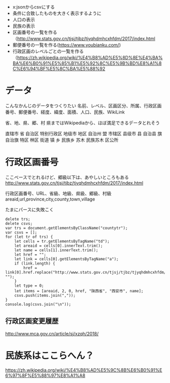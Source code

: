 - x:jsonからcsvにする
- 条件に合致したものを大きく表示するように
- 人口の表示
- 民族の表示
- 区画番号の一覧を作る（http://www.stats.gov.cn/tjsj/tjbz/tjyqhdmhcxhfdm/2017/index.html
- 郵便番号の一覧を作る(https://www.youbianku.com/)
- 行政区画のレベルごとの一覧を作る（https://zh.wikipedia.org/wiki/%E4%B8%AD%E5%8D%8E%E4%BA%BA%E6%B0%91%E5%85%B1%E5%92%8C%E5%9B%BD%E8%A1%8C%E6%94%BF%E5%8C%BA%E5%88%92

# データ
こんなかんじのデータをつくりたい
名前、レベル、区画区分、所属、行政区画番号、郵便番号、経度、緯度、面積、人口、民族、WikiLink

省、地、県、郷、村
県まではWikipediaから、ほぼ満足できるデータとれそう

直辖市	省	自治区	特别行政区
地级市	地区	自治州	盟
市辖区	县级市	县	自治县	旗	自治旗	特区	林区
街道	镇	乡	民族乡	苏木	民族苏木	区公所

# 行政区画番号
ここベースでとれるけど、郷級以下は、あやしいところもある
http://www.stats.gov.cn/tjsj/tjbz/tjyqhdmhcxhfdm/2017/index.html

行政区画番号、URL、省級、地級、県級、郷級、村級
areaid,url,province,city,county,town,village

たまにパースに失敗こく
```
delete trs;
delete csvs;
var trs = document.getElementsByClassName("countytr");
var csvs = [];
for (let tr of trs) {
    let cells = tr.getElementsByTagName("td");
    let areaid = cells[0].innerText.trim();
    let name = cells[1].innerText.trim();
    let href = "";
    let link = cells[0].getElementsByTagName("a");
    if (link.length) {
        href = link[0].href.replace("http://www.stats.gov.cn/tjsj/tjbz/tjyqhdmhcxhfdm/2017/", "");
    }
    let type = 0;
    let items = [areaid, 2, 0, href, "陕西省", "西安市", name];
    csvs.push(items.join(","));
}
console.log(csvs.join("\n"));
```

## 行政区画変更履歴
http://www.mca.gov.cn/article/sj/xzqh/2018/

# 民族系はここらへん？
https://zh.wikipedia.org/wiki/%E4%B8%AD%E5%9C%8B%E6%B0%91%E6%97%8F%E5%88%97%E8%A1%A8
